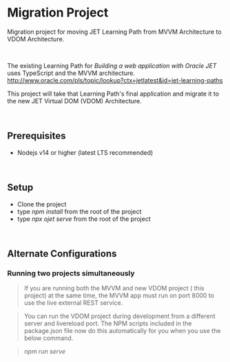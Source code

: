 

# Migration Project
Migration project for moving JET Learning Path from MVVM Architecture to VDOM Architecture.

&nbsp;

The existing Learning Path for _Building a web application with Oracle JET_ uses TypeScript and the MVVM architecture.
http://www.oracle.com/pls/topic/lookup?ctx=jetlatest&id=jet-learning-paths

This project will take that Learning Path's final application and migrate it to the new JET Virtual DOM (VDOM) Architecture.

&nbsp;

## Prerequisites
* Nodejs v14 or higher (latest LTS recommended)

&nbsp;

## Setup
* Clone the project
* type *npm install* from the root of the project
* type *npx ojet serve* from the root of the project
  
&nbsp;

## Alternate Configurations

### Running two projects simultaneously
>If you are running both the MVVM and new VDOM project ( this project) at the same time, the MVVM app must run on port 8000 to use the live external REST service.

>You can run the VDOM project during development from a different server and livereload port. The NPM scripts included in the package.json file now do this automatically for you when you use the below command.

>*npm run serve*

&nbsp;

